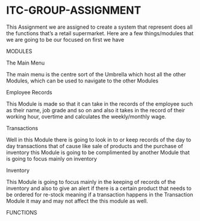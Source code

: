 # ITC-GROUP-ASSIGNMENT
This Assignment we are assigned to create a system that represent does all the functions that’s a
retail supermarket.
Here are a few things/modules that we are going to be our focused on
first we have

MODULES

The Main Menu

The main menu is the centre sort of the Umbrella which host all the other Modules, which can be 
used to navigate to the other Modules

Employee Records

This Module is made so that it can take in the records of the employee such as their name, job grade
and so on and also it takes in the record of their working hour, overtime and calculates the
weekly/monthly wage.

Transactions

Well in this Module there is going to look in to or keep records of the day to day transactions that of
cause like sale of products and the purchase of inventory this Module is going to be complimented
by another Module that is going to focus mainly on inventory

Inventory

This Module is going to focus mainly in the keeping of records of the inventory and also to give an
alert if there is a certain product that needs to be ordered for re-stock meaning if a transaction
happens in the Transaction Module it may and may not affect the this module as well.

FUNCTIONS
